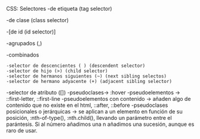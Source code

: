 CSS: Selectores
-de etiqueta (tag selector)

-de clase (class selector)

-[de id (id selector)]

-agrupados (,)

-combinados

    -selector de descencientes ( ) (descendent selector)
    -selector de hijo (>) (child selector)
    -selector de hermanos siguientes (~) (next sibling selectos)
    -selector de hermano adyacente (+) (adjacent sibling selector)
-selector de atributo ([])
-pseudoclases-> :hover
-pseudoelementos -> ::first-letter, ::first-line
-pseudoelementos con contenido -> añaden algo de contenido que no existe en el html, ::after, ::before
-pseudoclases posicionales o jerárquicas -> se aplican a un elemento en función de su posición, :nth-of-type(), :nth.child(), llevando un parámetro entre el parántesis. Si al número añadimos una n añadimos una sucesión, aunque es raro de usar.